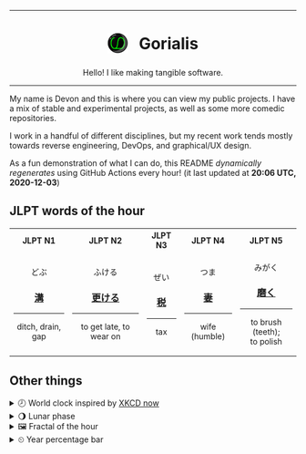 ***

<h1 align="center">
<sub>
    <img src="readme/resources/avatar.png" height="36">
</sub>
&nbsp;
Gorialis
</h1>
<p align="center">
Hello! I like making tangible software.
</p>

***

My name is Devon and this is where you can view my public projects. I have a mix of stable and experimental projects, as well as some more comedic repositories.

I work in a handful of different disciplines, but my recent work tends mostly towards reverse engineering, DevOps, and graphical/UX design.

As a fun demonstration of what I can do, this README *dynamically regenerates* using GitHub Actions every hour! (it last updated at **20:06 UTC, 2020-12-03**)

<h2>JLPT words of the hour</h2>
<table>
    <tr>
        <th>JLPT N1</th>
        <th>JLPT N2</th>
        <th>JLPT N3</th>
        <th>JLPT N4</th>
        <th>JLPT N5</th>
    </tr>
    <tr>
        <td>
            <p align="center">どぶ</p>
            <h3 align="center"><b><a href="https://jisho.org/search/%E6%BA%9D">溝</a></b></h3>
            <hr>
            <p align="center">ditch,<wbr> drain,<wbr> gap</p>
        </td>
        <td>
            <p align="center">ふける</p>
            <h3 align="center"><b><a href="https://jisho.org/search/%E6%9B%B4%E3%81%91%E3%82%8B">更ける</a></b></h3>
            <hr>
            <p align="center">to get late,<wbr> to wear on</p>
        </td>
        <td>
            <p align="center">ぜい</p>
            <h3 align="center"><b><a href="https://jisho.org/search/%E7%A8%8E">税</a></b></h3>
            <hr>
            <p align="center">tax</p>
        </td>
        <td>
            <p align="center">つま</p>
            <h3 align="center"><b><a href="https://jisho.org/search/%E5%A6%BB">妻</a></b></h3>
            <hr>
            <p align="center">wife (humble)</p>
        </td>
        <td>
            <p align="center">みがく</p>
            <h3 align="center"><b><a href="https://jisho.org/search/%E7%A3%A8%E3%81%8F">磨く</a></b></h3>
            <hr>
            <p align="center">to brush (teeth);<br> to polish</p>
        </td>
    </tr>
</table>

<h2>Other things</h2>
<details>
<summary>🕗  World clock inspired by <a href="https://xkcd.com/now">XKCD now</a></summary>

> <img src="generated/now.png" width="512">

</details>
<details>
<summary>🌖 Lunar phase</summary>

The moon is approximately 65.33% through its phase (Waning Gibbous).

</details>
<details>
<summary>&#x1f5bc; Fractal of the hour</summary>

> <img src="generated/fractal.png" width="512">

</details>
<details>
<summary>&#x23f2; Year percentage bar</summary>
<pre><code>2020 [██████████████████▁▁] 92.31%</code></pre>
</details>
